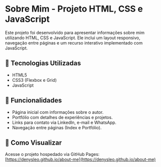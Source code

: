 # Sobre Mim - Projeto HTML, CSS e JavaScript

Este projeto foi desenvolvido para apresentar informações sobre mim utilizando HTML, CSS e JavaScript. Ele inclui um layout responsivo, navegação entre páginas e um recurso interativo implementado com JavaScript.

## 🔧 Tecnologias Utilizadas
- HTML5
- CSS3 (Flexbox e Grid)
- JavaScript

## 📄 Funcionalidades
- Página inicial com informações sobre o autor.
- Portfólio com detalhes de experiências e projetos.
- Links para contato via LinkedIn, e-mail e WhatsApp.
- Navegação entre páginas (Index e Portfólio).

## 🚀 Como Visualizar
Acesse o projeto hospedado via GitHub Pages:
[https://denysleo.github.io/about-me](https://denysleo.github.io/about-me)


